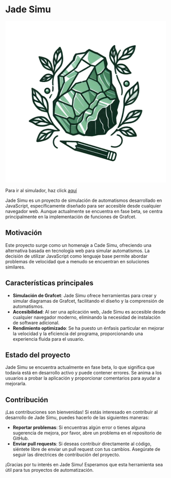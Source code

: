 # Jade Simu

![Jade Simu Logo](logo.png)

Para ir al simulador, haz click [aquí](src)

Jade Simu es un proyecto de simulación de automatismos desarrollado en JavaScript, específicamente diseñado para ser accesible desde cualquier navegador web. Aunque actualmente se encuentra en fase beta, se centra principalmente en la implementación de funciones de Grafcet.

## Motivación

Este proyecto surge como un homenaje a Cade Simu, ofreciendo una alternativa basada en tecnología web para simular automatismos. La decisión de utilizar JavaScript como lenguaje base permite abordar problemas de velocidad que a menudo se encuentran en soluciones similares.

## Características principales

- **Simulación de Grafcet**: Jade Simu ofrece herramientas para crear y simular diagramas de Grafcet, facilitando el diseño y la comprensión de automatismos.
- **Accesibilidad**: Al ser una aplicación web, Jade Simu es accesible desde cualquier navegador moderno, eliminando la necesidad de instalación de software adicional.
- **Rendimiento optimizado**: Se ha puesto un énfasis particular en mejorar la velocidad y la eficiencia del programa, proporcionando una experiencia fluida para el usuario.

## Estado del proyecto

Jade Simu se encuentra actualmente en fase beta, lo que significa que todavía está en desarrollo activo y puede contener errores. Se anima a los usuarios a probar la aplicación y proporcionar comentarios para ayudar a mejorarla.

## Contribución

¡Las contribuciones son bienvenidas! Si estás interesado en contribuir al desarrollo de Jade Simu, puedes hacerlo de las siguientes maneras:

- **Reportar problemas**: Si encuentras algún error o tienes alguna sugerencia de mejora, por favor, abre un problema en el repositorio de GitHub.
- **Enviar pull requests**: Si deseas contribuir directamente al código, siéntete libre de enviar un pull request con tus cambios. Asegúrate de seguir las directrices de contribución del proyecto.

¡Gracias por tu interés en Jade Simu! Esperamos que esta herramienta sea útil para tus proyectos de automatización.
